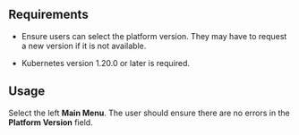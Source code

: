 ## Requirements

- Ensure users can select the platform version. They may have to request a new version if it is not available.

- Kubernetes version 1.20.0 or later is required.

## Usage

Select the left **Main Menu**. The user should ensure there are no errors in the **Platform Version** field.

